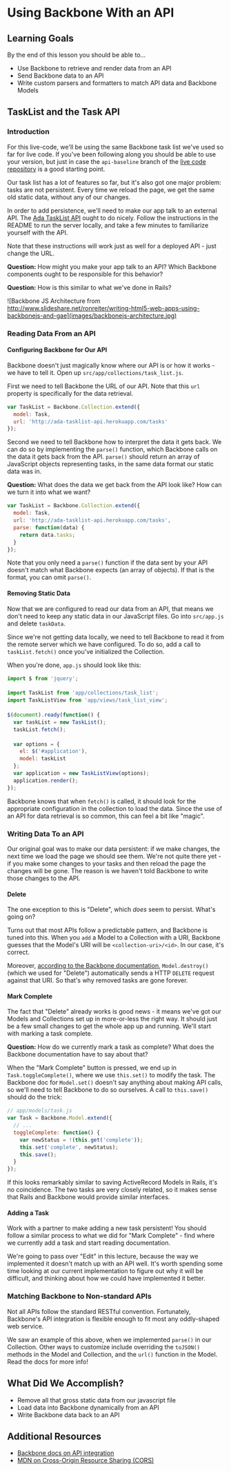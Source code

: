 # Using Backbone With an API

## Learning Goals
By the end of this lesson you should be able to...

- Use Backbone to retrieve and render data from an API
- Send Backbone data to an API
- Write custom parsers and formatters to match API data and Backbone Models

## TaskList and the Task API
### Introduction
For this live-code, we'll be using the same Backbone task list we've used so far for live code. If you've been following along you should be able to use your version, but just in case the `api-baseline` branch of the [live code repository](https://github.com/Ada-C6/backbone-live-code/tree/api-baseline) is a good starting point.

Our task list has a lot of features so far, but it's also got one major problem: tasks are not persistent. Every time we reload the page, we get the same old static data, without any of our changes.

In order to add persistence, we'll need to make our app talk to an external API. The [Ada TaskList API](https://github.com/ada-c6/ada-tasklist-api) ought to do nicely. Follow the instructions in the README to run the server locally, and take a few minutes to familiarize yourself with the API.

Note that these instructions will work just as well for a deployed API - just change the URL.

**Question:** How might you make your app talk to an API? Which Backbone components ought to be responsible for this behavior?

**Question:** How is this similar to what we've done in Rails?

![Backbone JS Architecture from http://www.slideshare.net/ronreiter/writing-html5-web-apps-using-backbonejs-and-gae](images/backbonejs-architecture.jpg)

### Reading Data From an API

#### Configuring Backbone for Our API
Backbone doesn't just magically know where our API is or how it works - we have to tell it. Open up `src/app/collections/task_list.js`.

First we need to tell Backbone the URL of our API. Note that this `url` property is specifically for the data retrieval.

```javascript
var TaskList = Backbone.Collection.extend({
  model: Task,
  url: 'http://ada-tasklist-api.herokuapp.com/tasks'
});
```

Second we need to tell Backbone how to interpret the data it gets back. We can do so by implementing the `parse()` function, which Backbone calls on the data it gets back from the API. `parse()` should return an array of JavaScript objects representing tasks, in the same data format our static data was in.

**Question:** What does the data we get back from the API look like? How can we turn it into what we want?

```javascript
var TaskList = Backbone.Collection.extend({
  model: Task,
  url: 'http://ada-tasklist-api.herokuapp.com/tasks',
  parse: function(data) {
    return data.tasks;
  }
});
```

Note that you only need a `parse()` function if the data sent by your API doesn't match what Backbone expects (an array of objects). If that is the format, you can omit `parse()`.

#### Removing Static Data
Now that we are configured to read our data from an API, that means we don't need to keep any static data in our JavaScript files. Go into `src/app.js` and delete `taskData`.

Since we're not getting data locally, we need to tell Backbone to read it from the remote server which we have configured. To do so, add a call to `taskList.fetch()` once you've initialized the Collection.

When you're done, `app.js` should look like this:

```javascript
import $ from 'jquery';

import TaskList from 'app/collections/task_list';
import TaskListView from 'app/views/task_list_view';

$(document).ready(function() {
  var taskList = new TaskList();
  taskList.fetch();

  var options = {
    el: $('#application'),
    model: taskList
  };
  var application = new TaskListView(options);
  application.render();
});
```

Backbone knows that when `fetch()` is called, it should look for the appropriate configuration in the collection to load the data. Since the use of an API for data retrieval is so common, this can feel a bit like "magic".


### Writing Data To an API
Our original goal was to make our data persistent: if we make changes, the next time we load the page we should see them. We're not quite there yet - if you make some changes to your tasks and then reload the page the changes will be gone. The reason is we haven't told Backbone to write those changes to the API.

#### Delete
The one exception to this is "Delete", which _does_ seem to persist. What's going on?

Turns out that most APIs follow a predictable pattern, and Backbone is tuned into this. When you `add` a Model to a Collection with a URI, Backbone guesses that the Model's URI will be `<collection-uri>/<id>`. In our case, it's correct.

Moreover, [according to the Backbone documentation](http://backbonejs.org/#Model-destroy), `Model.destroy()` (which we used for "Delete") automatically sends a HTTP `DELETE` request against that URI. So that's why removed tasks are gone forever.


#### Mark Complete
The fact that "Delete" already works is good news - it means we've got our Models and Collections set up in more-or-less the right way. It should just be a few small changes to get the whole app up and running. We'll start with marking a task complete.

**Question:** How do we currently mark a task as complete? What does the Backbone documentation have to say about that?

When the "Mark Complete" button is pressed, we end up in `Task.toggleComplete()`, where we use `this.set()` to modify the task. The Backbone doc for `Model.set()` doesn't say anything about making API calls, so we'll need to tell Backbone to do so ourselves. A call to `this.save()` should do the trick:

```javascript
// app/models/task.js
var Task = Backbone.Model.extend({
  // ...
  toggleComplete: function() {
    var newStatus = !(this.get('complete'));
    this.set('complete', newStatus);
    this.save();
  }
});
```

If this looks remarkably similar to saving ActiveRecord Models in Rails, it's no coincidence. The two tasks are very closely related, so it makes sense that Rails and Backbone would provide similar interfaces.

#### Adding a Task
Work with a partner to make adding a new task persistent! You should follow a similar process to what we did for "Mark Complete" - find where we currently add a task and start reading documentation.

We're going to pass over "Edit" in this lecture, because the way we implemented it doesn't match up with an API well. It's worth spending some time looking at our current implementation to figure out why it will be difficult, and thinking about how we could have implemented it better.

### Matching Backbone to Non-standard APIs
Not all APIs follow the standard RESTful convention. Fortunately, Backbone's API integration is flexible enough to fit most any oddly-shaped web service.

We saw an example of this above, when we implemented `parse()` in our Collection. Other ways to customize include overriding the `toJSON()` methods in the Model and Collection, and the `url()` function in the Model. Read the docs for more info!

## What Did We Accomplish?
- Remove all that gross static data from our javascript file
- Load data into Backbone dynamically from an API
- Write Backbone data back to an API

## Additional Resources
- [Backbone docs on API integration](http://backbonejs.org/#API-integration)
- [MDN on Cross-Origin Resource Sharing (CORS)](https://developer.mozilla.org/en-US/docs/Web/HTTP/Access_control_CORS)
